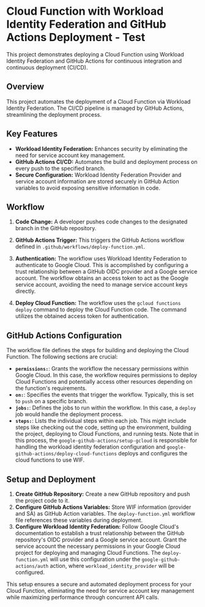 # Cloud Function with Workload Identity Federation and GitHub Actions Deployment - Test

This project demonstrates deploying a Cloud Function using Workload Identity Federation and GitHub Actions for continuous integration and continuous deployment (CI/CD).  

## Overview

This project automates the deployment of a Cloud Function via Workload Identity Federation. The CI/CD pipeline is managed by GitHub Actions, streamlining the deployment process.

## Key Features

* **Workload Identity Federation:** Enhances security by eliminating the need for service account key management.
* **GitHub Actions CI/CD:** Automates the build and deployment process on every push to the specified branch.
* **Secure Configuration:** Workload Identity Federation Provider and service account information are stored securely in GitHub Action variables to avoid exposing sensitive information in code.

## Workflow

1. **Code Change:**  A developer pushes code changes to the designated branch in the GitHub repository.

2. **GitHub Actions Trigger:** This triggers the GitHub Actions workflow defined in `.github/workflows/deploy-function.yml`.

3. **Authentication:** The workflow uses Workload Identity Federation to authenticate to Google Cloud.  This is accomplished by configuring a trust relationship between a GitHub OIDC provider and a Google service account. The workflow obtains an access token to act as the Google service account, avoiding the need to manage service account keys directly.

4. **Deploy Cloud Function:** The workflow uses the `gcloud functions deploy` command to deploy the Cloud Function code.  The command utilizes the obtained access token for authentication.

## GitHub Actions Configuration

The workflow file defines the steps for building and deploying the Cloud Function.  The following sections are crucial:

* **`permissions:`**: Grants the workflow the necessary permissions within Google Cloud. In this case, the workflow requires permissions to deploy Cloud Functions and potentially access other resources depending on the function's requirements.
* **`on:`**: Specifies the events that trigger the workflow. Typically, this is set to `push` on a specific branch.
* **`jobs:`**: Defines the jobs to run within the workflow. In this case, a `deploy` job would handle the deployment process.
* **`steps:`**: Lists the individual steps within each job.  This might include steps like checking out the code, setting up the environment, building the project, deploying to Cloud Functions, and running tests. Note that in this process, the `google-github-actions/setup-gcloud` is responsible for handling the workload identity federation configuration and `google-github-actions/deploy-cloud-functions` deploys and configures the cloud functions to use WIF.

## Setup and Deployment

1. **Create GitHub Repository:** Create a new GitHub repository and push the project code to it.
2. **Configure GitHub Actions Variables:** Store WIF information (provider and SA) as GitHub Action variables. The `deploy-function.yml` workflow file references these variables during deployment.
3. **Configure Workload Identity Federation:** Follow Google Cloud's documentation to establish a trust relationship between the GitHub repository's OIDC provider and a Google service account. Grant the service account the necessary permissions in your Google Cloud project for deploying and managing Cloud Functions.  The `deploy-function.yml` will use this configuration under the `google-github-actions/auth` action, where `workload_identity_provider` will be configured.


This setup ensures a secure and automated deployment process for your Cloud Function, eliminating the need for service account key management while maximizing performance through concurrent API calls.
